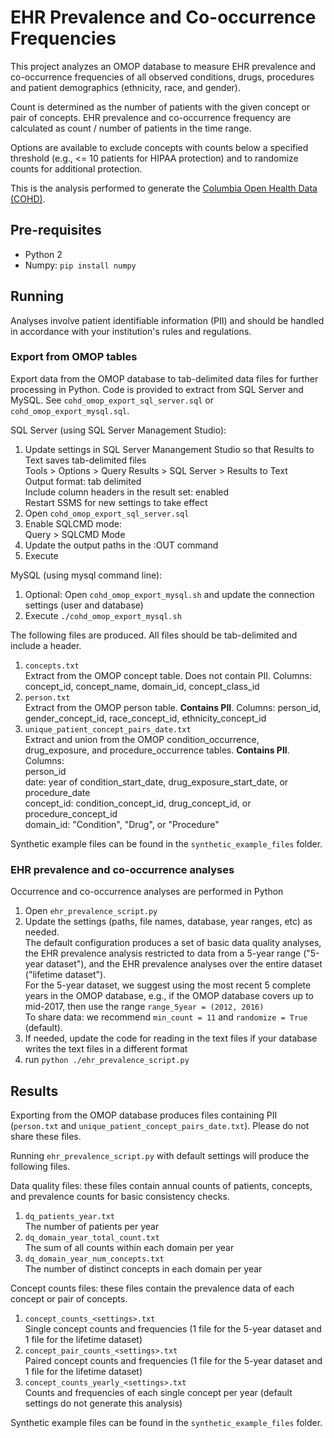 # EHR Prevalence and Co-occurrence Frequencies

This project analyzes an OMOP database to measure EHR prevalence and co-occurrence frequencies of all observed conditions, drugs, procedures and patient demographics (ethnicity, race, and gender). 

Count is determined as the number of patients with the given concept or pair of concepts. EHR prevalence and co-occurrence frequency are calculated as count / number of patients in the time range. 

Options are available to exclude concepts with counts below a specified threshold (e.g., <= 10 patients for HIPAA protection) and to randomize counts for additional protection. 

This is the analysis performed to generate the [Columbia Open Health Data (COHD)](cohd.nsides.io).

## Pre-requisites

* Python 2
* Numpy: ```pip install numpy```


## Running

Analyses involve patient identifiable information (PII) and should be handled in accordance with your institution's rules and regulations. 

### Export from OMOP tables 

Export data from the OMOP database to tab-delimited data files for further processing in Python. Code is provided to extract from SQL Server and MySQL. See ```cohd_omop_export_sql_server.sql``` or ```cohd_omop_export_mysql.sql```. 

SQL Server (using SQL Server Management Studio):
1. Update settings in SQL Server Manangement Studio so that Results to Text saves tab-delimited files  
Tools > Options > Query Results > SQL Server > Results to Text  
Output format: tab delimited  
Include column headers in the result set: enabled  
Restart SSMS for new settings to take effect
2. Open ```cohd_omop_export_sql_server.sql```
3. Enable SQLCMD mode:  
Query > SQLCMD Mode
4. Update the output paths in the :OUT command
5. Execute

MySQL (using mysql command line):
1. Optional: Open ```cohd_omop_export_mysql.sh``` and update the connection settings (user and database)
2. Execute ```./cohd_omop_export_mysql.sh```

The following files are produced. All files should be tab-delimited and include a header. 

1. ```concepts.txt```  
Extract from the OMOP concept table. Does not contain PII. Columns: concept_id, concept_name, domain_id, concept_class_id
2. ```person.txt```  
Extract from the OMOP person table. **Contains PII**. Columns: person_id, gender_concept_id, race_concept_id, ethnicity_concept_id
3. ```unique_patient_concept_pairs_date.txt```  
Extract and union from the OMOP condition_occurrence, drug_exposure, and procedure_occurrence tables. **Contains PII**. Columns:   
person_id  
date: year of condition_start_date, drug_exposure_start_date, or procedure_date  
concept_id: condition_concept_id, drug_concept_id, or procedure_concept_id  
domain_id: "Condition", "Drug", or "Procedure"

Synthetic example files can be found in the ```synthetic_example_files``` folder. 


### EHR prevalence and co-occurrence analyses
Occurrence and co-occurrence analyses are performed in Python    
1. Open ```ehr_prevalence_script.py```
2. Update the settings (paths, file names, database, year ranges, etc) as needed.  
The default configuration produces a set of basic data quality analyses, the EHR prevalence analysis restricted to data from a 5-year range ("5-year dataset"), and the EHR prevalence analyses over the entire dataset ("lifetime dataset").  
For the 5-year dataset, we suggest using the most recent 5 complete years in the OMOP database, e.g., if the OMOP database covers up to mid-2017, then use the range ```range_5year = (2012, 2016)```  
To share data: we recommend ```min_count = 11``` and ```randomize = True``` (default).  
3. If needed, update the code for reading in the text files if your database writes the text files in a different format
4. run ```python ./ehr_prevalence_script.py```

## Results

Exporting from the OMOP database produces files containing PII (```person.txt``` and ```unique_patient_concept_pairs_date.txt```). Please do not share these files. 

Running ```ehr_prevalence_script.py``` with default settings will produce the following files.

Data quality files: these files contain annual counts of patients, concepts, and prevalence counts for basic consistency checks.
1.  ```dq_patients_year.txt```  
The number of patients per year
2.  ```dq_domain_year_total_count.txt```  
The sum of all counts within each domain per year
3.  ```dq_domain_year_num_concepts.txt```  
The number of distinct concepts in each domain per year

Concept counts files: these files contain the prevalence data of each concept or pair of concepts. 
1. ```concept_counts_<settings>.txt```  
Single concept counts and frequencies (1 file for the 5-year dataset and 1 file for the lifetime dataset)
2. ```concept_pair_counts_<settings>.txt```  
Paired concept counts and frequencies (1 file for the 5-year dataset and 1 file for the lifetime dataset)
3. ```concept_counts_yearly_<settings>.txt```  
Counts and frequencies of each single concept per year (default settings do not generate this analysis)

Synthetic example files can be found in the ```synthetic_example_files``` folder. 

